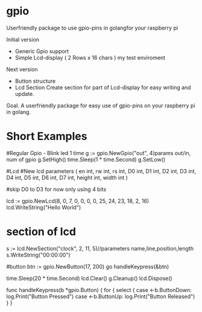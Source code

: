 gpio
=======

Userfriendly package to use gpio-pins in golangfor your raspberry pi

Initial version 
  * Generic Gpio support
  * Simple Lcd-display ( 2 Rows x 16 chars ) my test enviroment

Next version 
  * Button structure
  * Lcd Section 
    Create section for part of Lcd-display for easy writing and update.




Goal.
  A userfriendly package for easy use of gpio-pins on your raspberry pi in golang.



Short Examples
=======

 #Regular Gpio - Blink led 1 time
  g := gpio.NewGpio("out", 4)params out/in, num of gpio 
  g.SetHigh()
  time.Sleep(1 * time.Second)
  g.SetLow()

#Lcd
 #New lcd parameters ( en int, rw int, rs int, D0 int, D1 int, D2 int, D3 int, D4 int, D5 int, D6 int, D7 int, height int, width int )
  
 #skip D0 to D3 for now only using 4 bits
  
  lcd := gpio.NewLcd(8, 0, 7, 0, 0, 0, 0, 25, 24, 23, 18, 2, 16)  
  lcd.WriteString("Hello World")
  
  # section of lcd
  s := lcd.NewSection("clock", 2, 11, 5)//parameters name,line,position,length
  s.WriteString("00:00:00")



  #button
  btn := gpio.NewButton(17, 200)
  go handleKeypress(&btn)
  




  time.Sleep(20 * time.Second)
  lcd.Clear()
  g.Cleanup()
  lcd.Dispose()





func handleKeypress(b *gpio.Button) {
  for {
    select {
    case <-b.ButtonDown:
      log.Print("Button Pressed")
    case <-b.ButtonUp:
      log.Print("Button Released")
  }
}
 
